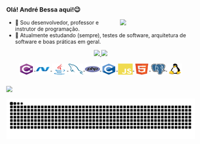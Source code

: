 ### Olá! André Bessa aqui!😉

<img src="https://raw.githubusercontent.com/MicaelliMedeiros/micaellimedeiros/master/image/computer-illustration.png" min-width="200px" max-width="200px" width="200px" align="right">

<!--
**bessax/bessax** is a ✨ _special_ ✨ repository because its `README.md` (this file) appears on your GitHub profile.
Here are some ideas to get you started:
- 🔭 Sou desenvolvedor e hohe trabalho como desenvolvedor, professor e instrutor de programação.
- 🌱 Atualmente (sempre) estudando sobre  arquitetura de software e boas práticas.
-->

- 🔭 Sou desenvolvedor, professor e instrutor de programação.
- 🌱 Atualmente estudando (sempre), testes de software, arquitetura de software e boas práticas em geral.


 <div align="center">

  <a href="https://github.com/bessax">
  <img height="180em" src="https://github-readme-stats.vercel.app/api?username=bessax&theme=dark&show_icons=true"/>
  <img height="180em" src="https://github-readme-stats.vercel.app/api/top-langs/?username=bessax&theme=dark&show_icons=true"/>
   
</div>

 <div style="display: inline_block" align="center"><br>
  <img align="center" alt="bessax-Csharp" height="30" width="40" src="https://raw.githubusercontent.com/devicons/devicon/master/icons/csharp/csharp-original.svg">
  <img align="center" alt="bessax-Csharp" height="30" width="40" src="https://raw.githubusercontent.com/devicons/devicon/master/icons/dot-net/dot-net-original.svg">
  <img align="center" alt="bessax-Csharp" height="30" width="40" src="https://raw.githubusercontent.com/devicons/devicon/master/icons/java/java-original.svg">
  <img align="center" alt="bessax-Csharp" height="30" width="40" src="https://raw.githubusercontent.com/devicons/devicon/master/icons/mysql/mysql-original.svg">
  <img align="center" alt="bessax-Csharp" height="30" width="40" src="https://raw.githubusercontent.com/devicons/devicon/master/icons/php/php-original.svg">
  <img align="center" alt="bessax-Csharp" height="30" width="40" src="https://raw.githubusercontent.com/devicons/devicon/master/icons/c/c-original.svg">
  <img align="center" alt="bessax-Js" height="30" width="40" src="https://raw.githubusercontent.com/devicons/devicon/master/icons/javascript/javascript-plain.svg"> 
  <img align="center" alt="bessax-HTML" height="30" width="40" src="https://raw.githubusercontent.com/devicons/devicon/master/icons/html5/html5-original.svg"> 
  <img align="center" alt="bessax-HTML" height="30" width="40" src="https://raw.githubusercontent.com/devicons/devicon/master/icons/postgresql/postgresql-original.svg"> 
  <img align="center" alt="bessax-HTML" height="30" width="40" src="https://raw.githubusercontent.com/devicons/devicon/master/icons/linux/linux-original.svg">
</div>
  
  ##
  
  <div>   
  <a href="www.linkedin.com/in/andre-bessa-silva-xti" target="_blank"><img src="https://img.shields.io/badge/-LinkedIn-%230077B5?style=for-the-   badge&logo=linkedin&logoColor=black" target="_blank"></a>  

</div>  

 ![Snake animation](https://github.com/bessax/bessax/blob/output/github-contribution-grid-snake.svg)  

